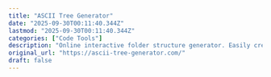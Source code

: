 ```yaml
---
title: "ASCII Tree Generator"
date: "2025-09-30T00:11:40.344Z"
lastmod: "2025-09-30T00:11:40.344Z"
categories: ["Code Tools"]
description: "Online interactive folder structure generator. Easily create and visualise your development tree for your new projects and your documentations."
original_url: "https://ascii-tree-generator.com/"
draft: false
---
```

